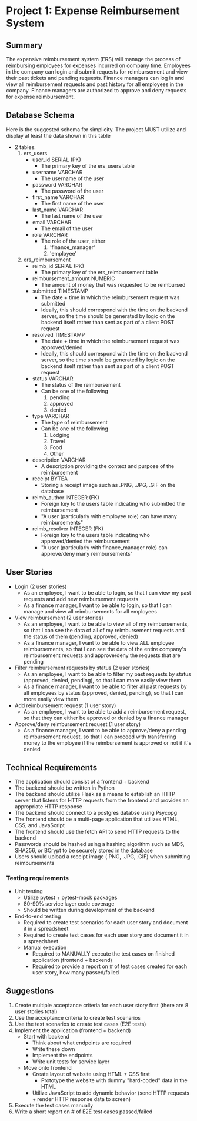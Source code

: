 # Project 1: Expense Reimbursement System

## Summary
The expensive reimbursement system (ERS) will manage the process of reimbursing employees for expenses incurred on company time. Employees in the company can login and submit requests for reimbursement and view their past tickets and pending requests. Finance managers can log in and view all reimbursement requests and past history for all employees in the company. Finance managers are authorized to approve and deny requests for expense reimbursement.

## Database Schema
Here is the suggested schema for simplicity. The project MUST utilize and display at least the data shown in this table

* 2 tables:
    1. ers_users
        - user_id SERIAL (PK)   
            - The primary key of the ers_users table
        - username VARCHAR
            - The username of the user
        - password VARCHAR
            - The password of the user
        - first_name VARCHAR
            - The first name of the user
        - last_name VARCHAR
            - The last name of the user
        - email VARCHAR
            - The email of the user
        - role VARCHAR
            - The role of the user, either
                1. 'finance_manager'
                2. 'employee'
    2. ers_reimbursement
        - reimb_id SERIAL (PK)
            - The primary key of the ers_reimbursement table
        - reimbursement_amount NUMERIC
            - The amount of money that was requested to be reimbursed
        - submitted TIMESTAMP
            - The date + time in which the reimbursement request was submitted
            - Ideally, this should correspond with the time on the backend server, so the time should be generated by logic on the backend itself rather than sent as part of a client POST request
        - resolved TIMESTAMP
            - The date + time in which the reimbursement request was approved/denied
            - Ideally, this should correspond with the time on the backend server, so the time should be generated by logic on the backend itself rather than sent as part of a client POST request
        - status VARCHAR
            - The status of the reimbursement
            - Can be one of the following
                1. pending
                2. approved
                3. denied
        - type VARCHAR
            - The type of reimbursement
            - Can be one of the following
                1. Lodging
                2. Travel
                3. Food
                4. Other
        - description VARCHAR
            - A description providing the context and purpose of the reimbursement
        - receipt BYTEA
            - Storing a receipt image such as .PNG, .JPG, .GIF on the database
        - reimb_author INTEGER (FK)
            - Foreign key to the users table indicating who submitted the reimbursement
            - "A user (particularly with employee role) can have many reimbursements"
        - reimb_resolver INTEGER (FK)
            - Foreign key to the users table indicating who approved/denied the reimbursement
            - "A user (particularly with finance_manager role) can approve/deny many reimbursements"

## User Stories
* Login (2 user stories)
    - As an employee, I want to be able to login, so that I can view my past requests and add new reimbursement requests
    - As a finance manager, I want to be able to login, so that I can manage and view all reimbursements for all employees
* View reimbursement (2 user stories)
    - As an employee, I want to be able to view all of my reimbursements, so that I can see the data of all of my reimbursement requests and the status of them (pending, approved, denied)
    - As a finance manager, I want to be able to view ALL employee reimbursements, so that I can see the data of the entire company's reimbursement requests and approve/deny the requests that are pending
* Filter reimbursement requests by status (2 user stories)
    - As an employee, I want to be able to filter my past requests by status (approved, denied, pending), so that I can more easily view them
    - As a finance manager, I want to be able to filter all past requests by all employees by status (approved, denied, pending), so that I can more easily view them
* Add reimbursement request (1 user story)
    - As an employee, I want to be able to add a reimbursement request, so that they can either be approved or denied by a finance manager
* Approve/deny reimbursement request (1 user story)
    - As a finance manager, I want to be able to approve/deny a pending reimbursement request, so that I can proceed with transferring money to the employee if the reimbursement is approved or not if it's denied

## Technical Requirements
- The application should consist of a frontend + backend
- The backend should be written in Python
- The backend should utilize Flask as a means to establish an HTTP server that listens for HTTP requests from the frontend and provides an appropriate HTTP response
- The backend should connect to a postgres databse using Psycopg
- The frontend should be a multi-page application that utilizes HTML, CSS, and JavaScript
- The frontend should use the fetch API to send HTTP requests to the backend
- Passwords should be hashed using a hashing algorithm such as MD5, SHA256, or BCrypt to be securely stored in the database
- Users should upload a receipt image (.PNG, .JPG, .GIF) when submitting reimbursements

### Testing requirements
- Unit testing
    - Utilize pytest + pytest-mock packages
    - 80-90% service layer code coverage
    - Should be written during development of the backend
- End-to-end testing
    - Required to create test scenarios for each user story and document it in a spreadsheet
    - Required to create test cases for each user story and document it in a spreadsheet
    - Manual execution
        - Required to MANUALLY execute the test cases on finished application (frontend + backend)
        - Required to provide a report on # of test cases created for each user story, how many passed/failed

## Suggestions
1. Create multiple acceptance criteria for each user story first (there are 8 user stories total)
2. Use the acceptance criteria to create test scenarios
3. Use the test scenarios to create test cases (E2E tests)
4. Implement the application (frontend + backend)
    - Start with backend
        - Think about what endpoints are required
        - Write these down
        - Implement the endpoints
        - Write unit tests for service layer
    - Move onto frontend
        - Create layout of website using HTML + CSS first
            - Prototype the website with dummy "hard-coded" data in the HTML
        - Utilize JavaScript to add dynamic behavior (send HTTP requests + render HTTP response data to screen) 
5. Execute the test cases manually
6. Write a short report on # of E2E test cases passed/failed
